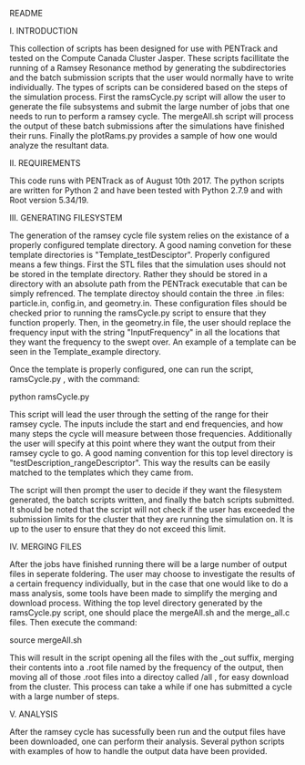 README

I. INTRODUCTION

This collection of scripts has been designed for use with PENTrack and tested on the Compute Canada Cluster Jasper. These scripts facillitate the running of a Ramsey Resonance method by generating the subdirectories and the batch submission scripts that the user would normally have to write individually. The types of scripts can be considered based on the steps of the simulation process. First the ramsCycle.py script will allow the user to generate the file subsystems and submit the large number of jobs that one needs to run to perform a ramsey cycle. The mergeAll.sh script will process the output of these batch submissions after the simulations have finished their runs. Finally the plotRams.py provides a sample of how one would analyze the resultant data. 

II. REQUIREMENTS

This code runs with PENTrack as of August 10th 2017. The python scripts are written for Python 2 and have been tested with Python 2.7.9 and with Root version 5.34/19. 

III. GENERATING FILESYSTEM 

The generation of the ramsey cycle file system relies on the existance of a properly configured template directory. A good naming convetion for these template directories is "Template_testDesciptor". Properly configured means a few things. First the STL files that the simulation uses should not be stored in the template directory. Rather they should be stored in a directory with an absolute path from the PENTrack executable that can be simply refrenced. The template directoy should contain the three .in files: particle.in, config.in, and geometry.in. These configuration files should be checked prior to running the ramsCycle.py script to ensure that they function properly. Then, in the geometry.in file, the user should replace the frequency input with the string "InputFrequency" in all the locations that they want the frequency to the swept over. An example of a template can be seen in the Template_example directory.

Once the template is properly configured, one can run the script, ramsCycle.py , with the command:

python ramsCycle.py

This script will lead the user through the setting of the range for their ramsey cycle. The inputs include the start and end frequencies, and how many steps the cycle will measure between those frequencies. Additionally the user will specify at this point where they want the output from their ramsey cycle to go. A good naming convention for this top level directory is "testDescription_rangeDescriptor". This way the results can be easily matched to the templates which they came from. 

The script will then prompt the user to decide if they want the filesystem generated, the batch scripts written, and finally the batch scripts submitted. It should be noted that the script will not check if the user has exceeded the submission limits for the cluster that they are running the simulation on. It is up to the user to ensure that they do not exceed this limit. 

IV. MERGING FILES

After the jobs have finished running there will be a large number of output files in seperate foldering. The user may choose to investigate the results of a certain frequency individually, but in the case that one would like to do a mass analysis, some tools have been made to simplify the merging and download process. Withing the top level directory generated by the ramsCycle.py script, one should place the mergeAll.sh and the merge_all.c files. Then execute the command:

source mergeAll.sh

This will result in the script opening all the files with the _out suffix, merging their contents into a .root file named by the frequency of the output, then moving all of those .root files into a directoy called /all , for easy download from the cluster. This process can take a while if one has submitted a cycle with a large number of steps. 

V. ANALYSIS

After the ramsey cycle has sucessfully been run and the output files have been downloaded, one can perform their analysis. Several python scripts with examples of how to handle the output data have been provided. 
